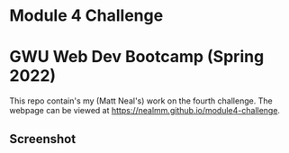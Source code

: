 # Module 4 Challenge
# GWU Web Dev Bootcamp (Spring 2022)

This repo contain's my (Matt Neal's) work on the fourth challenge.
The webpage can be viewed at https://nealmm.github.io/module4-challenge.

## Screenshot